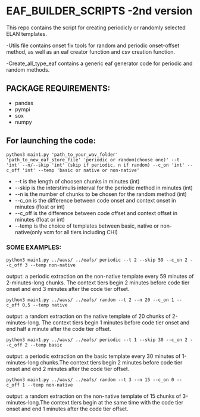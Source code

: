 # EAF_BUILDER_SCRIPTS -2nd version

This repo contains the script for creating periodicly or randomly selected ELAN templates.

-Utils file contains onset fix tools for random and periodic onset-offset method, as well as an eaf creator function and csv creation function.

-Create_all_type_eaf contains a generic eaf generator code for periodic and random methods.

## PACKAGE REQUIREMENTS:

* pandas
* pympi
* sox
* numpy

## For launching the code:

	python3 main1.py 'path_to_your_wav_folder' 'path_to_new_eaf_store_file' 'periodic or random(choose one)' --t 'int' --n/--skip 'int' (skip if periodic, n if random) --c_on 'int' --c_off 'int' --temp 'basic or native or non-native'

* --t is the length of choosen chunks in minutes (int)
* --skip is the interstimulis interval for the periodic method in minutes (int)
* --n is the number of chunks to be chosen for the random method (int)
* --c_on is the difference between code onset and context onset in minutes (float or int)
* --c_off is the difference between code offset and context offset in minutes (float or int)
* --temp is the choice of templates between basic, native or non-native(only vcm for all tiers including CHI)

### SOME EXAMPLES:

	python3 main1.py ../wavs/ ../eafs/ periodic --t 2 --skip 59 --c_on 2 --c_off 3 --temp non-native
output: a periodic extraction on the non-native template every 59 minutes of 2-minutes-long chunks. The context tiers begin 2 minutes before code tier onset and end 3 minutes after the code tier offset.

	python3 main1.py ../wavs/ ../eafs/ random --t 2 --n 20 --c_on 1 --c_off 0,5 --temp native
output: a random extraction on the native template of 20 chunks of 2-minutes-long. The context tiers begin 1 minutes before code tier onset and end half a minute after the code tier offset.

	python3 main1.py ../wavs/ ../eafs/ periodic --t 1 --skip 30 --c_on 2 --c_off 2 --temp basic
output: a periodic extraction on the basic template every 30 minutes of 1-minutes-long chunks.The context tiers begin 2 minutes before code tier onset and end 2 minutes after the code tier offset.

	python3 main1.py ../wavs/ ../eafs/ random --t 3 --n 15 --c_on 0 --c_off 1 --temp non-native
output: a random extraction on the non-native template of 15 chunks of 3-minutes-long.The context tiers begin at the same time with the code tier onset and end 1 minutes after the code tier offset.
